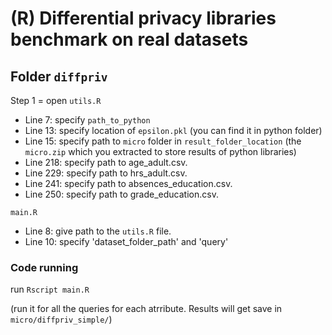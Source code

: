 
# (R) Differential privacy libraries benchmark on real datasets

## Folder `diffpriv`

Step 1 = open `utils.R`
- Line 7: specify `path_to_python`
- Line 13: specify location of `epsilon.pkl` (you can find it in python folder)
- Line 15: specify path to `micro` folder in `result_folder_location` (the `micro.zip` which you extracted to store results of python libraries)
- Line 218: specify path to age_adult.csv.
- Line 229: specify path to hrs_adult.csv.
- Line 241: specify path to absences_education.csv.
- Line 250: specify path to grade_education.csv.

`main.R`
- Line 8: give path to the `utils.R` file.
- Line 10: specify 'dataset_folder_path' and 'query'

### Code running

run `Rscript main.R`

(run it for all the queries for each atrribute. Results will get save in `micro/diffpriv_simple/`)

